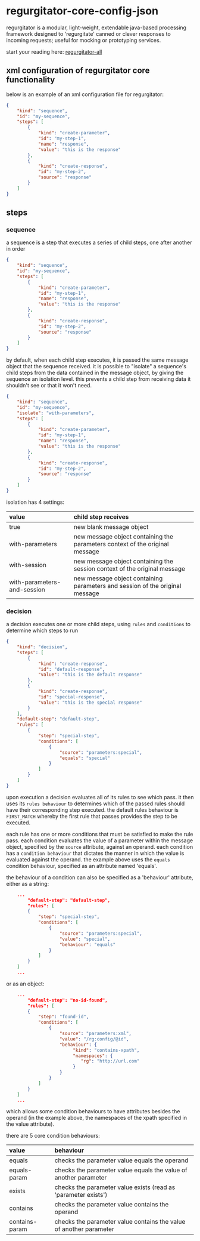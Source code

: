 # regurgitator-core-config-json

regurgitator is a modular, light-weight, extendable java-based processing framework designed to 'regurgitate' canned or clever responses to incoming requests; useful for mocking or prototyping services.

start your reading here: [regurgitator-all](http://github.com/talmeym/regurgitator-all#regurgitator)

## xml configuration of regurgitator core functionality

below is an example of an xml configuration file for regurgitator:

```json
{
    "kind": "sequence",
    "id": "my-sequence",
    "steps": [
        { 
            "kind": "create-parameter", 
            "id": "my-step-1", 
            "name": "response", 
            "value": "this is the response" 
        },
        { 
            "kind": "create-response", 
            "id": "my-step-2", 
            "source": "response" 
        }
    ]
}
```

## steps

### sequence

a sequence is a step that executes a series of child steps, one after another in order

```json
{
    "kind": "sequence",
    "id": "my-sequence",
    "steps": [
        {
            "kind": "create-parameter",
            "id": "my-step-1",
            "name": "response",
            "value": "this is the response"
        },
        {
            "kind": "create-response",
            "id": "my-step-2",
            "source": "response"
        }
    ]
}
```

by default, when each child step executes, it is passed the same message object that the sequence received. it is possible to "isolate" a sequence's child steps from the data contained in the message object, by giving the sequence an isolation level. this prevents a child step from receiving data it shouldn't see or that it won't need.

```json
{
    "kind": "sequence",
    "id": "my-sequence",
    "isolate": "with-parameters", 
    "steps": [
        {
            "kind": "create-parameter",
            "id": "my-step-1",
            "name": "response",
            "value": "this is the response"
        },
        {
            "kind": "create-response",
            "id": "my-step-2",
            "source": "response"
        }
    ]
}
```

isolation has 4 settings:

| value | child step receives |
| :--- | :--- |
| true | new blank message object |
| with-parameters | new message object containing the parameters context of the original message |
| with-session | new message object containing the session context of the original message |
| with-parameters-and-session | new message object containing parameters and session of the original message |

### decision

a decision executes one or more child steps, using ``rules`` and ``conditions`` to determine which steps to run

```json
{
    "kind": "decision",
    "steps": [
        {
            "kind": "create-response",
            "id": "default-response",
            "value": "this is the default response"
        },
        {
            "kind": "create-response",
            "id": "special-response",
            "value": "this is the special response"
        }
    ],
    "default-step": "default-step",
    "rules": [
        {
            "step": "special-step",
            "conditions": [
                {
                    "source": "parameters:special",
                    "equals": "special"
                }
            ]
        }
    ]
}
```

upon execution a decision evaluates all of its rules to see which pass. it then uses its ``rules behaviour`` to determines which of the passed rules should have their corresponding step executed. the default rules behaviour is ``FIRST_MATCH`` whereby the first rule that passes provides the step to be executed.

each rule has one or more conditions that must be satisfied to make the rule pass. each condition evaluates the value of a parameter within the message object, specified by the ``source`` attribute, against an operand. each condition has a ``condition behaviour`` that dictates the manner in which the value is evaluated against the operand. the example above uses the ``equals`` condition behaviour, specified as an attribute named 'equals'.

the behaviour of a condition can also be specified as a 'behaviour' attribute, either as a string:

```json
	...
        "default-step": "default-step",
        "rules": [
	    {
	        "step": "special-step",
	        "conditions": [
	            {
	                "source": "parameters:special",
	                "value": "special",
	                "behaviour": "equals"
	            }
	        ]
	    }
	]
	...
```

or as an object:

```json
	...
        "default-step": "no-id-found",
        "rules": [
	    {
	        "step": "found-id",
	        "conditions": [
	            {
	                "source": "parameters:xml",
	                "value": "/rg:config/@id",
	                "behaviour": {
	                     "kind": "contains-xpath",
	                     "namespaces": {
	                     	"rg": "http://url.com"
	                     }
	                }
	            }
	        ]
	    }
	]
	...
```

which allows some condition behaviours to have attributes besides the operand (in the example above, the namespaces of the xpath specified in the value attribute).

there are 5 core condition behaviours:

| value | behaviour |
| :--- | :--- |
| equals | checks the parameter value equals the operand |
| equals-param | checks the parameter value equals the value of another parameter |
| exists | checks the parameter value exists (read as 'parameter exists') |
| contains | checks the parameter value contains the operand |
| contains-param | checks the parameter value contains the value of another parameter |
